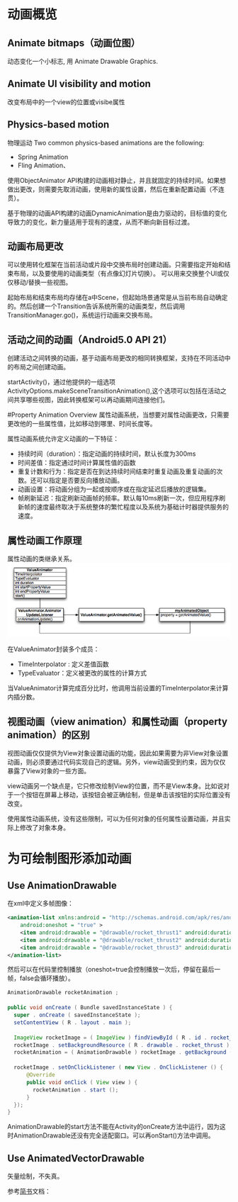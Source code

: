 # 动画概览
## Animate bitmaps（动画位图）
动态变化一个小标志, 用 Animate Drawable Graphics.
## Animate UI visibility and motion
改变布局中的一个view的位置或visibe属性
## Physics-based motion
物理运动
Two common physics-based animations are the following:
* Spring Animation
* Fling Animation、

使用ObjectAnimator API构建的动画相对静止，并且就固定的持续时间。如果想做出更改，则需要先取消动画，使用新的属性设置，然后在重新配置动画（不连贯）。

基于物理的动画API构建的动画DynamicAnimation是由力驱动的，目标值的变化导致力的变化，新力量适用于现有的速度，从而不断向新目标过渡。
## 动画布局更改
可以使用转化框架在当前活动或片段中交换布局时创建动画。只需要指定开始和结束布局，以及要使用的动画类型（有点像幻灯片切换）。
可以用来交换整个UI或仅仅移动/替换一些视图。


起始布局和结束布局均存储在a中Scene，但起始场景通常是从当前布局自动确定的。然后创建一个Transition告诉系统所需的动画类型，然后调用TransitionManager.go()，系统运行动画来交换布局。

## 活动之间的动画（Android5.0 API 21）
创建活动之间转换的动画，基于动画布局更改的相同转换框架，支持在不同活动中的布局之间创建动画。

startActivity()，通过他提供的一组选项ActivityOptions.makeSceneTransitionAnimation(),这个选项可以包括在活动之间共享哪些视图，因此转换框架可以再动画期间连接他们。

#Property Animation Overview
属性动画系统，当想要对属性动画更改，只需要更改他的一些属性值，比如移动到哪里、时间长度等。

属性动画系统允许定义动画的一下特征：
* 持续时间（duration）：指定动画的持续时间，默认长度为300ms
* 时间差值：指定通过时间计算属性值的函数
* 重复计数和行为：指定是否在到达持续时间结束时重复动画及重复动画的次数。还可以指定是否要反向播放动画。
* 动画设置：将动画分组为一起或按顺序或在指定延迟后播放的逻辑集。
* 帧刷新延迟：指定刷新动画帧的频率。默认每10ms刷新一次，但应用程序刷新帧的速度最终取决于系统整体的繁忙程度以及系统为基础计时器提供服务的速度。

## 属性动画工作原理
属性动画的类继承关系。
![示意图](./imgs/valueanimator.png)

在ValueAnimator封装多个成员：
* TimeInterpolator : 定义差值函数
* TypeEvaluator：定义被更改的属性的计算方式

当ValueAnimator计算完成百分比时，他调用当前设置的TimeInterpolator来计算内插分数。

## 视图动画（view animation）和属性动画（property animation）的区别
视图动画仅仅提供为View对象设置动画的功能，因此如果需要为非View对象设置动画，则必须要通过代码实现自己的逻辑。另外，view动画受到约束，因为仅仅暴露了View对象的一些方面。

view动画另一个缺点是，它只修改绘制View的位置，而不是View本身。比如说对于一个按钮在屏幕上移动，该按钮会被正确绘制，但是单击该按钮的实际位置没有改变。

使用属性动画系统，没有这些限制，可以为任何对象的任何属性设置动画，并且实际上修改了对象本身。

# 为可绘制图形添加动画
## Use AnimationDrawable
在xml中定义多帧图像：
```xml
<animation-list xmlns:android = "http://schemas.android.com/apk/res/android"
    android:oneshot = "true" >
    <item android:drawable = "@drawable/rocket_thrust1" android:duration = "200" />   
    <item android:drawable = "@drawable/rocket_thrust2" android:duration = "200" />   
    <item android:drawable = "@drawable/rocket_thrust3" android:duration = "200" />   
</animation-list>
```
然后可以在代码里控制播放（oneshot=true会控制播放一次后，停留在最后一帧，false会循环播放）。
```java
AnimationDrawable rocketAnimation ;

public void onCreate ( Bundle savedInstanceState ) {  
  super . onCreate ( savedInstanceState );
  setContentView ( R . layout . main );

  ImageView rocketImage = ( ImageView ) findViewById ( R . id . rocket_image );
  rocketImage . setBackgroundResource ( R . drawable . rocket_thrust );
  rocketAnimation = ( AnimationDrawable ) rocketImage . getBackground ();

  rocketImage . setOnClickListener ( new View . OnClickListener () {  
      @Override
      public void onClick ( View view ) {  
        rocketAnimation . start ();
      }
  });
}
```
AnimationDrawable的start方法不能在Activity的onCreate方法中运行，因为这时AnimationDrawable还没有完全适配窗口。可以再onStart()方法中调用。

## Use AnimatedVectorDrawable
矢量绘制，不失真。

参考[简书](https://www.jianshu.com/p/53759778284a)文档：
